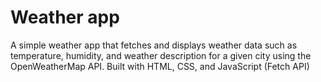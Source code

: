 # Weather app

A simple weather app that fetches and displays weather data such as temperature, humidity, and weather description for a given city using the OpenWeatherMap API. Built with HTML, CSS, and JavaScript (Fetch API)